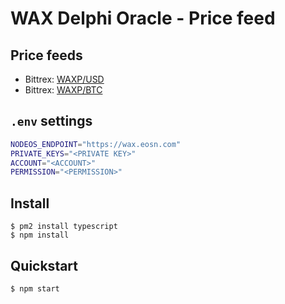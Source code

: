 # WAX Delphi Oracle - Price feed

## Price feeds

- Bittrex: [WAXP/USD](https://api.bittrex.com/v3/markets/WAXP-USD/ticker)
- Bittrex: [WAXP/BTC](https://api.bittrex.com/v3/markets/WAXP-BTC/ticker)

## `.env` settings

```bash
NODEOS_ENDPOINT="https://wax.eosn.com"
PRIVATE_KEYS="<PRIVATE KEY>"
ACCOUNT="<ACCOUNT>"
PERMISSION="<PERMISSION>"
```

## Install

```
$ pm2 install typescript
$ npm install
```

## Quickstart

```
$ npm start
```